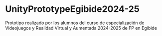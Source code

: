 # UnityPrototypeEgibide2024-25
Prototipo realizado por los alumnos del curso de especialización de Videojuegos y Realidad Virtual y Aumentada 2024-2025 de FP en Egibide
